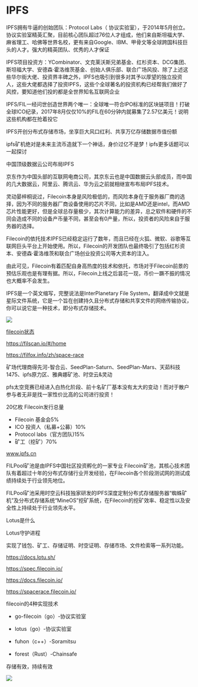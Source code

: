 



# IPFS

IPFS拥有牛逼的创始团队：Protocol Labs（ 协议实验室），于2014年5月创立。协议实验室精英汇聚，目前核心团队超过76位人才组成，他们来自斯坦福大学、麻省理工、哈佛等世界名校，更有来自Google、IBM、甲骨文等全球跨国科技巨头的人才。强大的精英团队、优秀的人才保证

IPFS项目投资方：YCombinator、文克莱沃斯兄弟基金、红杉资本、DCG集团、斯坦福大学、安德森·霍洛维茨基金、创始人俱乐部、联合广场风投、除了上述这些华尔街大佬、投资界丰碑之外，IPFS也吸引到很多对其予以厚望的独立投资人，这些大佬都选择了投资IPFS，这些个全球著名的投资机构已经帮我们做好了风控，要知道他们投的都是全世界知名互联网企业



IPFS/FIL一经问世创造世界两个唯一：全球唯一符合IPO标准的区块链项目！打破全球ICO纪录，2017年8月仅仅10%的FIL在60分钟内就募集了2.57亿美元！说明这些机构都在抢着投它

IPFS开创分布式存储市场，坐享巨大风口红利、共享万亿存储数据市值份额

ipfs矿机绝对是未来主流币造就下一个神话，身价过亿不是梦！ipfs更多话题可以一起探讨



中国顶级数据云公司布局IPFS



京东作为中国头部的互联网电商公司，其京东云也是中国数据云头部成员，而中国的几大数据云，阿里云、腾讯云、华为云之前就相继宣布布局IPFS技术。







灵动晏梓桐说过，Filecoin本身是风险极低的，而风险本身在于服务器厂商的选择，因为不同的服务器厂商设备使用的芯片不同，比如是AMD还是intel，而AMD芯片性能更好，但是全球总存量极少，其次计算能力的差异，总之软件和硬件的不同会造成不同的设备产币量不同，甚至会有0产量，所以，投资者的风险来自于服务器的选择。

Filecoin的依托技术IPFS已经稳定运行了数年，而且已经在火狐、微软、谷歌等互联网巨头平台上开始使用。所以，Filecoin的开发团队也最终吸引了包括红杉资本、安德森·霍洛维茨和联合广场创业投资公司等大资本的注入。

由此可见，Filecoin有着匹配自身高热度的技术和依托，市场对于Filecoin前景的预估乐观也是有理有据。所以，Filecoin上线之后昙花一现，币价一蹶不振的情况也大概率不会发生。



IPFS是一个英文缩写，完整说法是InterPlanetary File System，翻译成中文就是星际文件系统，它是一个旨在创建持久且分布式存储和共享文件的网络传输协议，你可以说它是一种技术，即分布式存储技术。





![](../../../md_pictures/ipfs.png)



[filecoin状态](https://stats.testnet.filecoin.io/d/z6FtI92Zz/chain?orgId=1&refresh=45s&from=now-30m&to=now&kiosk) 

https://filscan.io/#/home 

https://filfox.info/zh/space-race



矿场代理商得先河-智合云、SeedPlan-Saturn、SeedPlan-Mars、天茹科技1475、ipfs原力区、雅典娜矿池、时空云&灵动

pfs太空竞赛已经进入白热化阶段、前十名矿厂基本没有太大的变动！而对于散户参与者无非是找一家性价比高的公司进行投资！



20亿枚 Filecoin发行总量

- Filecoin 基金会5%
- ICO 投资人（私募+公募）10%
- Protocol labs（官方团队)15%
- 矿工（挖矿）70%



www.ipfs.cn

FILPool矿池是由IPFS中国社区投资孵化的一家专业 Filecoin矿池，其核心技术团队有着超过十年的分布式存储行业开发经验，在Filecoin各个阶段测试网的测试成绩持续处于行业领先地位。

FILPool矿池采用时空云科技独家研发的IPFS深度定制分布式存储服务器“蜘蛛矿机”及分布式存储系统“MineOS”挖矿系统，在Filecoin的挖矿效率、稳定性以及安全性上持续处于行业领先水平。



Lotus是什么

Lotus守护进程

实现了钱包、矿工、存储证明、时空证明、存储市场、文件检索等一系列功能。

https://docs.lotu.sh/



https://spec.filecoin.io/

https://docs.filecoin.io/

https://spacerace.filecoin.io/



filecoin的4种实现技术

- go-filecoin（go）-协议实验室

- lotus（go）-协议实验室

- fuhon（c++）-Soramitsu

- forest（Rust）-Chainsafe





存储有效，持续有效





































![](../../../md_pictures/视频文章发布平台.png)


































